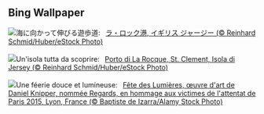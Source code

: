 ## Bing Wallpaper
![](https://www.bing.com/th?id=OHR.JerseyIsland_JA-JP9047717221_UHD.jpg&w=1000)海に向かって伸びる遊歩道:&nbsp;&ensp;[ラ・ロック港, イギリス ジャージー (© Reinhard Schmid/Huber/eStock Photo)](https://www.bing.com/th?id=OHR.JerseyIsland_JA-JP9047717221_UHD.jpg)
<br><br/>
![](https://www.bing.com/th?id=OHR.JerseyIsland_IT-IT8142541047_UHD.jpg&w=1000)Un'isola tutta da scoprire:&nbsp;&ensp;[Porto di La Rocque, St. Clement, Isola di Jersey (© Reinhard Schmid/Huber/eStock Photo)](https://www.bing.com/th?id=OHR.JerseyIsland_IT-IT8142541047_UHD.jpg)
<br><br/>
![](https://www.bing.com/th?id=OHR.LightFestivalLyon_FR-FR6128178223_UHD.jpg&w=1000)Une féerie douce et lumineuse:&nbsp;&ensp;[Fête des Lumières, œuvre d'art de Daniel Knipper, nommée Regards, en hommage aux victimes de l'attentat de Paris 2015, Lyon, France (© Baptiste de Izarra/Alamy Stock Photo)](https://www.bing.com/th?id=OHR.LightFestivalLyon_FR-FR6128178223_UHD.jpg)
<br><br/>
